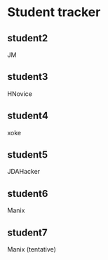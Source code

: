 # Student tracker

## student2
JM

## student3
HNovice

## student4
xoke

## student5
JDAHacker

## student6
Manix

## student7
Manix (tentative)
